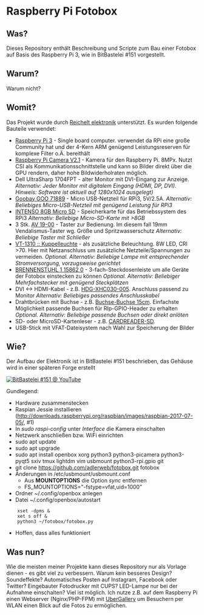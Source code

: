 # Raspberry Pi Fotobox
## Was?
Dieses Repository enthält Beschreibung und Scripte zum Bau einer Fotobox auf Basis des Raspberry Pi 3, wie in BitBastelei #151 vorgestellt.

## Warum?
Warum nicht?

## Womit?
Das Projekt wurde durch [Reichelt elektronik](https://www.reichelt.de) unterstützt. Es wurden folgende Bauteile verwendet:
* [Raspberry Pi 3](https://www.reichelt.de/Einplatinen-Computer/RASPBERRY-PI-3/3/index.html?ACTION=3&GROUPID=8084&ARTICLE=164977&OFFSET=75&) - Single board computer. verwendet da RPi eine große Community hat und der 4-Kern ARM genügend Leistungsreserven für komplexe Filter o.Ä. bereithält
* [Raspberry Pi Camera V2.1](https://www.reichelt.de/Weiteres-Zubehoer/RASP-CAM-2/3/index.html?ACTION=3&GROUPID=6671&ARTICLE=170853&OFFSET=75&) - Kamera für den Raspberry Pi. 8MPx. Nutzt CSI als Kommunikationsschnittstelle und kann so Bilder direkt über die GPU rendern, daher hohe Bildwiderholraten möglich. 
* Dell UltraSharp 1704FPT - alter Monitor mit DVI-Eingang zur Anzeige.
_Alternativ: Jeder Monitor mit digitalem Eingang (HDMI, DP, DVI). Hinweis: Software ist aktuell auf 1280x1024 ausgelegt)_
* [Goobay GOO 71889](https://www.reichelt.de/Ladegeraete-fuer-USB-Geraete/GOO-71889/3/index.html?ACTION=3&GROUPID=5158&ARTICLE=175360&OFFSET=75&) - Micro USB-Netzteil für RPi3, 5V/2.5A.
_Alternativ: Beliebiges Micro-USB-Netzteil mit genügend Leistung für RPi3_
* [INTENSO 8GB Micro SD](https://www.reichelt.de/SD-Karten-Micro-/INTENSO-MSDHC8G/3/index.html?ACTION=3&GROUPID=7098&ARTICLE=89786&OFFSET=75&) - Speicherkarte für das Betriebssystem des RPi3
_Alternativ: Beliebige Micro-SD-Karte mit >8GB_
* 3 Stk. [AV 19-00](https://www.reichelt.de/Vandalismus-Taster/AV-19-00/3/index.html?ACTION=3&GROUPID=7588&ARTICLE=27911&OFFSET=75&) - Taster zur Bedienung. Im diesem fall 19mm Vendalismus-Taster wg. Größe und Spritzwasserschutz
_Alternativ: Beliebige Taster mit Schließer_
* [VT-1310 :: Kuppelleuchte](https://www.reichelt.de/Decken-Einbauleuchten/VT-1310/3/index.html?ACTION=3&LA=20&GROUP=L4&GROUPID=5953&ARTICLE=201361&START=0&SORT=preis&OFFSET=75) - als zusätzliche Beleuchtung. 8W LED, CRI >70. Hier mit Netzanschluss um zusätzliche Netzteile/Spannungen zu vermeiden.
_Optional. Alternativ: Beliebige Lampe mit entsprechender Stromversorgung, vorzugsweise gerichtet_
* [BRENNENSTUHL 1 15862 0](https://www.reichelt.de/Steckdosenleiste-allgemein/EL-3-FACH-OS-SW/3/index.html?ACTION=3&GROUPID=4280&ARTICLE=34978&OFFSET=75&) - 3-fach-Steckdosenleiste um alle Geräte der Fotobox einstecken zu können
_Optional. Alternativ: Beliebiger Mehrfachstecker mit genügend Steckplätzen_
* DVI <-> HDMI-Kabel - z.B. [HDG-XHC030-005](https://www.reichelt.de/A-V-Kabel-HDMI-/HDG-XHC030-005/3/index.html?ACTION=3&GROUPID=3615&ARTICLE=192400&OFFSET=75&). Anschluss passend zu Monitor
_Alternativ: Beliebiges passendes Anschlusskabel_
* Drahtbrücken mit Buchse - z.B. [Buchse-Buchse 15cm](https://www.reichelt.de/Experimentier-Steckboards/STECKBOARD-JBBGR/3/index.html?ACTION=3&GROUPID=7791&ARTICLE=139538&OFFSET=75&). Einfachste Möglichkeit passende Buchsen für RIp-GPIO-Header zu erhalten
_Optional. Alternativ: Beliebige passende Buchsen oder direkt anlöten_
* SD- oder MicroSD-Kartenleser - z.B. [CARDREADER-SD](https://www.reichelt.de/Kartenleser-und-Adapter/CARDREADER-SD/3/index.html?ACTION=3&GROUPID=5262&ARTICLE=144560&OFFSET=75&).
* USB-Stick mit VFAT-Dateisystem nach Wahl zur Speicherung der Bilder

## Wie?
Der Aufbau der Elektronik ist in BitBastelei #151 beschrieben, das Gehäuse wird in einer späteren Forge erstellt

[![BitBastelei #151 @ YouTube](http://img.youtube.com/vi/pN4XiSHx7JQ/0.jpg)](http://www.youtube.com/watch?v=pN4XiSHx7JQ)

Gundlegend:
* Hardware zusammenstecken
* Raspian Jessie installieren (http://downloads.raspberrypi.org/raspbian/images/raspbian-2017-07-05/, #1)
* In *sudo raspi-config* unter *Interface* die Kamera einschalten
* Netzwerk anschließen bzw. WiFi einrichten
* sudo apt update
* sudo apt upgrade
* sudo apt install openbox xorg python3 python3-picamera python3-pyqt5 sxiv tmux lightdm vim usbmount python3-rpi.gpio git
* git clone https://github.com/adlerweb/fotobox.git fotobox
* Änderungen in /etc/usbmount/usbmount.conf
  * Aus **MOUNTOPTIONS** die Option *sync* entfernen
  * FS_MOUNTOPTIONS="-fstype=vfat,uid=1000"
* Ordner ~/.config/openbox anlegen
* Datei ~/.config/openbox/autostart
```
    xset -dpms &
    xet s off &
    python3 ~/fotobox/fotobox.py
```
* Hoffen, dass alles funktioniert

## Was nun?
Wie die meisten meiner Projekte kann dieses Repository nur als Vorlage dienen - es gibt viel zu verbessern. Warum kein besseres Design? Soundeffekte? Automatisches Posten auf Instagram, Facebook oder Twitter? Eingebauter Fotodrucker mit CUPS? LED-Lampe nur bei der Aufnahme einschalten? Viel ist möglich.
Ich nutze z.B. auf dem Raspberry Pi einen Webserver (Nginx/PHP-FPM) mit [UberGallery](http://www.ubergallery.net/) um Besuchern per WLAN einen Blick auf die Fotos zu ermöglichen.

